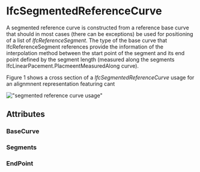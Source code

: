 # IfcSegmentedReferenceCurve

A segmented reference curve is constructed from a reference base curve that should in most cases (there can be exceptions) be used for positioning of a list of _IfcReferenceSegment_. The type of the base curve that IfcReferenceSegment references provide the information of the interpolation method between the start point of the segment and its end point defined by the segment length (measured along the segments IfcLinearPacement.PlacmeentMeasuredAlong curve).

Figure 1 shows a cross section of a _IfcSegmentedReferenceCurve_ usage for an alignmnent representation featuring cant

!["segmented reference curve usage"](../../../../../../figures/IfcSegmentedReferenceCurve.JPG "Figure 1 &mdash; use of a segmented reference curve on a cant segment based on a gradient curve")

## Attributes

### BaseCurve


### Segments


### EndPoint

